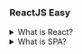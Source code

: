 ### ReactJS Easy

<details>
  <summary>What is React?</summary>
  TODO: add answer @VivekShejole
</details>

<details>
  <summary>What is SPA?</summary>
  TODO: add answer @VivekShejole
</details>
